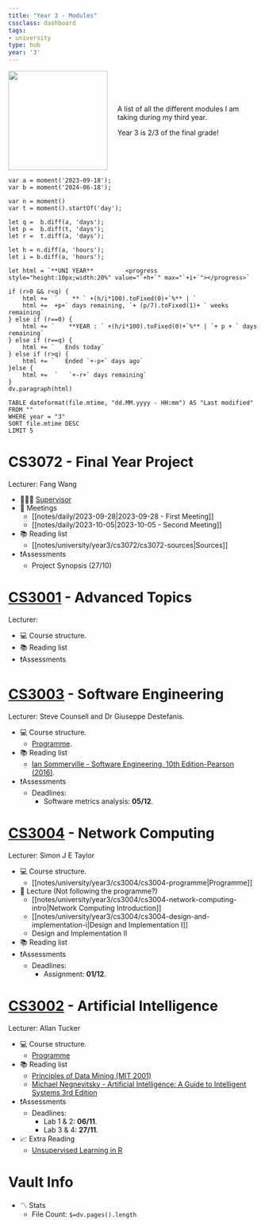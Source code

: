 ```yaml
---
title: "Year 3 - Modules"
cssclass: dashboard
tags:
- university 
type: hub
year: '3'
---
```

<div style="display: flex; align-items: center;">
  <div style="margin-right: 20px;">
    <img src="https://giffiles.alphacoders.com/215/215911.gif" width="200">
  </div>
  <div>
    <p>A list of all the different modules I am taking during my third year.</p>
    <p>Year 3 is 2/3 of the final grade!</p>
  </div>
</div>

```dataviewjs
var a = moment('2023-09-18');
var b = moment('2024-06-18');

var n = moment()
var t = moment().startOf('day');

let q =  b.diff(a, 'days');
let p =  b.diff(t, 'days');
let r =  t.diff(a, 'days');

let h = n.diff(a, 'hours');
let i = b.diff(a, 'hours');

let html = `**UNI YEAR**         <progress style="height:10px;width:20%" value="`+h+`" max="`+i+`"></progress>`

if (r>0 && r<q) {
	html +=  `    ** ` +(h/i*100).toFixed(0)+`%** | `
	html +=  +p+` days remaining, `+ (p/7).toFixed(1)+ ` weeks remaining`
} else if (r==0) {
	html += `    **YEAR : ` +(h/i*100).toFixed(0)+`%** | `+ p + ` days remaining`
} else if (r==q) {
	html += `   Ends today`
} else if (r>q) {
	html += `   Ended `+-p+` days ago`
}else {
	html +=  `   `+-r+` days remaining`
}
dv.paragraph(html)
```

```dataview
TABLE dateformat(file.mtime, "dd.MM.yyyy - HH:mm") AS "Last modified"
FROM ""
WHERE year = "3"
SORT file.mtime DESC
LIMIT 5
```

# CS3072 - Final Year Project
Lecturer: Fang Wang

- 👨‍👩‍👦 [Supervisor](notes/university/year3/cs3072/fyp-supervisor.md)
-  👥 Meetings
    - [[notes/daily/2023-09-28|2023-09-28 - First Meeting]]
    - [[notes/daily/2023-10-05|2023-10-05 - Second Meeting]]
- 📚 Reading list
    - [[notes/university/year3/cs3072/cs3072-sources|Sources]]
- ❗Assessments
    - Project Synopsis (27/10)

# [CS3001](notes/university/year3/cs3001/cs3001.md) - Advanced Topics
Lecturer:

- 💻 Course structure.
- 📚 Reading list
- ❗Assessments
# [CS3003](notes/university/year3/cs3003/cs3003.md) - Software Engineering
Lecturer: Steve Counsell and Dr Giuseppe Destefanis.

- 💻 Course structure.
    - [Programme](notes/university/year3/cs3003/cs3003-programme.md).
- 📚 Reading list
    - [Ian Sommerville - Software Engineering, 10th Edition-Pearson (2016)](assets/university/year3/books/Ian%20Sommerville%20-%20Software%20Engineering,%2010th%20Edition-Pearson%20(2016).pdf).
- ❗Assessments
    - Deadlines:
        - Software metrics analysis: **05/12**.
# [CS3004](notes/university/year3/cs3609/cs3609.md) - Network Computing
Lecturer: Simon J E Taylor

- 💻 Course structure.
    - [[notes/university/year3/cs3004/cs3004-programme|Programme]]
- 📝 Lecture (Not following the programme?)
    - [[notes/university/year3/cs3004/cs3004-network-computing-intro|Network Computing Introduction]]
    - [[notes/university/year3/cs3004/cs3004-design-and-implementation-i|Design and Implementation I]]
    - Design and Implementation II
- 📚 Reading list
- ❗Assessments
    - Deadlines:
        - Assignment: **01/12**.
# [CS3002](notes/university/year3/cs3002/cs3002.md) - Artificial Intelligence
Lecturer: Allan Tucker

- 💻 Course structure.
    - [Programme](notes/university/year3/cs3002/cs3002-programme.md)
- 📚 Reading list
    - [Principles of Data Mining (MIT 2001)](assets/university/year3/books/Principles%20of%20Data%20Mining%20(MIT%202001).pdf)
    - [Michael Negnevitsky - Artificial Intelligence: A Guide to Intelligent Systems 3rd Edition](assets/university/year3/books/Michael%20Negnevitsky%20-%20Artificial%20Intelligence_%20A%20Guide%20to%20Intelligent%20Systems%203rd%20Edition-Addison%20Wesley%202011.pdf)
- ❗Assessments
    - Deadlines:
        - Lab 1 & 2: **06/11**.
        - Lab 3 & 4: **27/11**.
- 📈 Extra Reading
    - [Unsupervised Learning in R](notes/university/year3/cs3002/cs3002-unsupervised-learning-in-r.md)
# Vault Info
- 〽️ Stats
	-  File Count: `$=dv.pages().length`